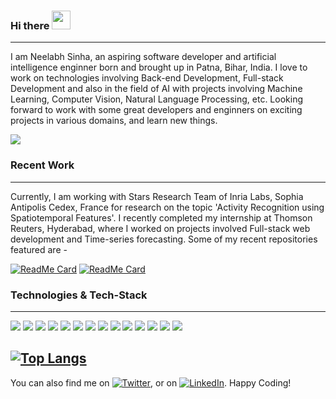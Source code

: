 ### Hi there <img src="https://raw.githubusercontent.com/MartinHeinz/MartinHeinz/master/wave.gif" width="30px">
---
I am Neelabh Sinha, an aspiring software developer and artificial intelligence enginner born and brought up in Patna, Bihar, India. I love to work on technologies involving Back-end Development, Full-stack Development and also in the field of AI with projects involving Machine Learning, Computer Vision, Natural Language Processing, etc. Looking forward to work with some great developers and enginners on exciting projects in various domains, and learn new things.

<img align="center" src="https://github-readme-stats.vercel.app/api?username=neelabhsinha&show_icons=true" />

### Recent Work
---
Currently, I am working with Stars Research Team of Inria Labs, Sophia Antipolis Cedex, France for research on the topic 'Activity Recognition using Spatiotemporal Features'. I recently completed my internship at Thomson Reuters, Hyderabad, where I worked on projects involved Full-stack web development and Time-series forecasting. Some of my recent repositories featured are - 

[![ReadMe Card](https://github-readme-stats.vercel.app/api/pin/?username=neelabhsinha&repo=Multiplayer-Tambola-Game-using-Multithreading)](https://github.com/anuraghazra/neelabhsinha/Multiplayer-Tambola-Game-using-Multithreading)
[![ReadMe Card](https://github-readme-stats.vercel.app/api/pin/?username=neelabhsinha&repo=Food-Dishes-Classification-using-Deep-Learning)](https://github.com/neelabhsinha/Food-Dishes-Classification-using-Deep-Learning)


<!--
[![ReadMe Card](https://github-readme-stats.vercel.app/api/pin/?username=neelabhsinha&repo=github-readme-stats)](https://github.com/anuraghazra/github-readme-stats)
-->
### Technologies & Tech-Stack
---
![](https://img.shields.io/badge/Lang-HTML-informational?style=flat&logo=HTML5&logoColor=white&color=44b0fc)
![](https://img.shields.io/badge/Lang-CSS-informational?style=flat&logo=CSS3&logoColor=white&color=44b0fc)
![](https://img.shields.io/badge/Lang-JavaScript-informational?style=flat&logo=JavaScript&logoColor=white&color=44b0fc)
![](https://img.shields.io/badge/Lang-Java-informational?style=flat&logo=Java&logoColor=white&color=44b0fc)
![](https://img.shields.io/badge/Lang-Python-informational?style=flat&logo=Python&logoColor=white&color=44b0fc)
![](https://img.shields.io/badge/Framework-Angular-informational?style=flat&logo=Angular&logoColor=white&color=44b0fc)
![](https://img.shields.io/badge/Framework-SpringBoot-informational?style=flat&logo=Spring&logoColor=white&color=44b0fc)
![](https://img.shields.io/badge/Framework-Express.js-informational?style=flat&logo=JavaScript&logoColor=white&color=44b0fc)
![](https://img.shields.io/badge/DB-SQL-informational?style=flat&logo=MySQL&logoColor=white&color=44b0fc)
![](https://img.shields.io/badge/DB-MongoDB-informational?style=flat&logo=MongoDB&logoColor=white&color=44b0fc)
![](https://img.shields.io/badge/Library-Tensorflow-informational?style=flat&logo=Tensorflow&logoColor=white&color=44b0fc)
![](https://img.shields.io/badge/Library-Scikit-Learn-informational?style=flat&logo=Scikit&logoColor=white&color=44b0fc)
![](https://img.shields.io/badge/Library-OpenCV-informational?style=flat&logo=OpenCV&logoColor=white&color=44b0fc)
![](https://img.shields.io/badge/Library-Pandas-informational?style=flat&logo=Pandas&logoColor=white&color=44b0fc)

[![Top Langs](https://github-readme-stats.vercel.app/api/top-langs/?username=neelabhsinha)](https://github.com/neelabhsinha/github-readme-stats)
---
You can also find me on [![Twitter][1.2]][1], or on [![LinkedIn][2.2]][2]. Happy Coding!

<!-- Icons -->

[1.2]: http://i.imgur.com/wWzX9uB.png (twitter icon without padding)
[2.2]: https://raw.githubusercontent.com/MartinHeinz/MartinHeinz/master/linkedin-3-16.png (LinkedIn icon without padding)

<!-- Links to your social media accounts -->

[1]: https://twitter.com/chillichicken_
[2]: https://www.linkedin.com/in/neelabh-sinha/
